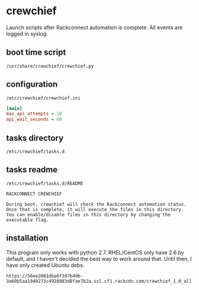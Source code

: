 # crewchief

Launch scripts after Rackconnect automation is complete.  All events are logged in syslog.

## boot time script

```
/usr/share/crewchief/crewchief.py
```

## configuration

```
/etc/crewchief/crewchief.ini
```
```ini
[main]
max_api_attempts = 10
api_wait_seconds = 60
```

## tasks directory

```
/etc/crewchief/tasks.d
```

## tasks readme

```
/etc/crewchief/tasks.d/README
```

```
RACKCONNECT CREWCHIEF

During boot, crewchief will check the Rackconnect automation status.
Once that is complete, it will execute the files in this directory.
You can enable/disable files in this directory by changing the executable flag.
```

## installation

This program only works with python 2.7.  RHEL/CentOS only have 2.6 by default, and I haven't decided the best way to work around that.  Until then, I have only created Ubuntu debs.

```
https://56ee2081dba6f397b49b-3a69b5aa1940273c4928883d8fae7b2a.ssl.cf1.rackcdn.com/crewchief_1.0_all.deb
```
